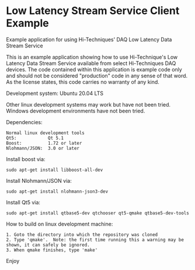 # Low Latency Stream Service Client Example
Example application for using Hi-Techniques' DAQ Low Latency Data Stream Service


This is an example application showing how to use Hi-Technique's Low Latency
Data Stream Service available from select Hi-Techniques DAQ devices.  The code
contained within this application is example code only and should not be
considered "production" code in any sense of that word.  As the license states,
this code carries no warranty of any kind.


Development system: Ubuntu 20.04 LTS

Other linux development systems may work but have not been tried.
Windows development environments have not been tried.


Dependencies:

    Normal linux development tools
    Qt5:            Qt 5.1
    Boost:          1.72 or later
    Nlohmann/JSON:  3.0 or later


Install boost via:

    sudo apt-get install libboost-all-dev

Install Nlohmann/JSON via:

    sudo apt-get install nlohmann-json3-dev

Install Qt5 via:

    sudo apt-get install qtbase5-dev qtchooser qt5-qmake qtbase5-dev-tools


How to build on linux development machine:

    1. Goto the directory into which the repository was cloned
    2. Type 'qmake'.  Note: the first time running this a warning may be shown, it can safely be ignored.
    3. When qmake finishes, type 'make'

Enjoy
